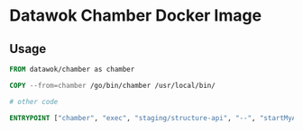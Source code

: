 # Datawok Chamber Docker Image

## Usage

```Dockerfile
FROM datawok/chamber as chamber

COPY --from=chamber /go/bin/chamber /usr/local/bin/

# other code

ENTRYPOINT ["chamber", "exec", "staging/structure-api", "--", "startMyAppScript" ]
```
